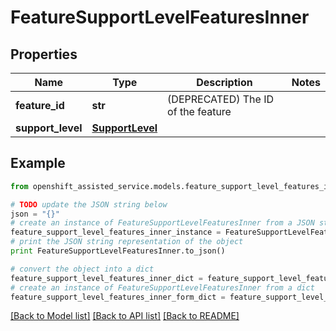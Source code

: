 # FeatureSupportLevelFeaturesInner


## Properties
Name | Type | Description | Notes
------------ | ------------- | ------------- | -------------
**feature_id** | **str** | (DEPRECATED) The ID of the feature | 
**support_level** | [**SupportLevel**](SupportLevel.md) |  | 

## Example

```python
from openshift_assisted_service.models.feature_support_level_features_inner import FeatureSupportLevelFeaturesInner

# TODO update the JSON string below
json = "{}"
# create an instance of FeatureSupportLevelFeaturesInner from a JSON string
feature_support_level_features_inner_instance = FeatureSupportLevelFeaturesInner.from_json(json)
# print the JSON string representation of the object
print FeatureSupportLevelFeaturesInner.to_json()

# convert the object into a dict
feature_support_level_features_inner_dict = feature_support_level_features_inner_instance.to_dict()
# create an instance of FeatureSupportLevelFeaturesInner from a dict
feature_support_level_features_inner_form_dict = feature_support_level_features_inner.from_dict(feature_support_level_features_inner_dict)
```
[[Back to Model list]](../README.md#documentation-for-models) [[Back to API list]](../README.md#documentation-for-api-endpoints) [[Back to README]](../README.md)



